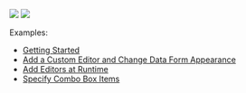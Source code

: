 <!-- default badges list -->
![](https://img.shields.io/endpoint?url=https://codecentral.devexpress.com/api/v1/VersionRange/314486701/22.1.2%2B)
[![](https://img.shields.io/badge/📖_How_to_use_DevExpress_Examples-e9f6fc?style=flat-square)](https://docs.devexpress.com/GeneralInformation/403183)
<!-- default badges end -->
Examples:

- [Getting Started](./CS/GettingStarted)  
- [Add a Custom Editor and Change Data Form Appearance](./CS/CustomAppearance) 
- [Add Editors at Runtime](./CS/DynamicEditors) 
- [Specify Combo Box Items](./CS/ComboBoxEditor)
